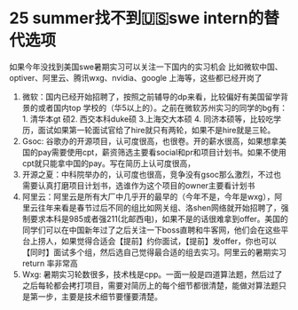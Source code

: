 # 25 summer找不到🇺🇸swe intern的替代选项

如果今年没找到美国swe暑期实习可以关注一下国内的实习机会
比如微软中国、optiver、阿里云、腾讯wxg、nvidia、google 上海等，这些都已经开岗了

1. 微软：国内已经开始招聘了，按照之前辅导的dp来看，比较偏好有美国留学背景的或者国内top 学校的（华5以上的）。之前在微软苏州实习的同学的bg有：1. 清华本gt 硕2. 西交本科duke硕 3.上海交大本硕 4. 同济本硕等，比较吃学历，面试如果第一轮面试官给了hire就只有两轮，如果不是hire就是三轮。
2. Gsoc: 谷歌办的开源项目，认可度很高，也很卷。开的薪水很高，如果想拿美国的pay需要使用cpt，薪资筛选主要看social和pr和项目计划书。如果不使用cpt就只能拿中国的pay。写在简历上认可度很高，
3. 开源之夏：中科院举办的，认可度也很高，竞争没有gsoc那么激烈，不过也需要认真打磨项目计划书，选谁作为这个项目的owner主要看计划书
4. 阿里云：阿里云是所有大厂中几乎开的最早的（今年不是，今年是wxg），阿里云往年来看是春节过后不同的组比如网关组、洛shen网络就开始招聘了，强制要求本科是985或者强211(北邮西电)，如果不是的话很难拿到offer。美国的同学们可以在中国新年过了之后关注一下boss直聘和牛客网，他们会在这些平台上捞人，如果觉得合适会【提前】约你面试，【提前】发offer，你也可以【同时】面试多个组，然后选自己觉得最合适的组去实习。阿里云的暑期实习return 率非常高
5. Wxg: 暑期实习轮数很多，技术栈是cpp。一面一般是四道算法题，然后过了之后每轮都会拷打项目，需要对简历上的每个细节都很清楚，能做对算法题只是第一步，主要是技术细节要懂要清楚。

